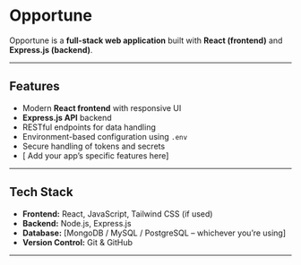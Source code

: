 # Opportune

Opportune is a **full-stack web application** built with **React (frontend)** and **Express.js (backend)**.  

---

##  Features
- Modern **React frontend** with responsive UI
- **Express.js API** backend
- RESTful endpoints for data handling
- Environment-based configuration using `.env`
- Secure handling of tokens and secrets
- [ Add your app’s specific features here]

---

##  Tech Stack
- **Frontend:** React, JavaScript, Tailwind CSS (if used)
- **Backend:** Node.js, Express.js
- **Database:** [MongoDB / MySQL / PostgreSQL – whichever you’re using]
- **Version Control:** Git & GitHub

---

